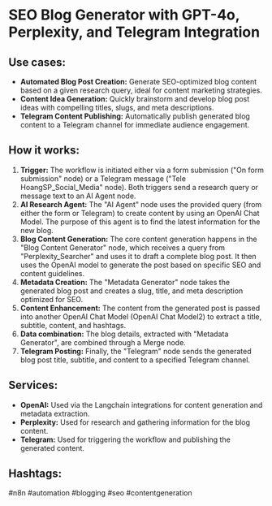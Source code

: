 # SEO Blog Generator with GPT-4o, Perplexity, and Telegram Integration

## Use cases:

- **Automated Blog Post Creation:** Generate SEO-optimized blog content based on a given research query, ideal for content marketing strategies.
- **Content Idea Generation:** Quickly brainstorm and develop blog post ideas with compelling titles, slugs, and meta descriptions.
- **Telegram Content Publishing:** Automatically publish generated blog content to a Telegram channel for immediate audience engagement.

## How it works:

1.  **Trigger:** The workflow is initiated either via a form submission ("On form submission" node) or a Telegram message ("Tele HoangSP\_Social\_Media" node). Both triggers send a research query or message text to an AI Agent node.
2.  **AI Research Agent:** The "AI Agent" node uses the provided query (from either the form or Telegram) to create content by using an OpenAI Chat Model. The purpose of this agent is to find the latest information for the new blog.
3.  **Blog Content Generation:** The core content generation happens in the "Blog Content Generator" node, which receives a query from "Perplexity_Searcher" and uses it to draft a complete blog post. It then uses the OpenAI model to generate the post based on specific SEO and content guidelines.
4.  **Metadata Creation:** The "Metadata Generator" node takes the generated blog post and creates a slug, title, and meta description optimized for SEO.
5.  **Content Enhancement:** The content from the generated post is passed into another OpenAI Chat Model (OpenAI Chat Model2) to extract a title, subtitle, content, and hashtags.
6.  **Data combination:** The blog details, extracted with "Metadata Generator", are combined through a Merge node.
7.  **Telegram Posting:** Finally, the "Telegram" node sends the generated blog post title, subtitle, and content to a specified Telegram channel.

## Services:

-   **OpenAI:** Used via the Langchain integrations for content generation and metadata extraction.
-   **Perplexity:** Used for research and gathering information for the blog content.
-   **Telegram:** Used for triggering the workflow and publishing the generated content.

## Hashtags:

#n8n #automation #blogging #seo #contentgeneration
